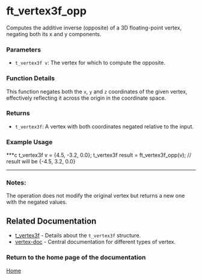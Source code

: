 # ft_vertex3f_opp
Computes the additive inverse (opposite) of a 3D floating-point vertex, negating both its x and y components.

### Parameters
- `t_vertex3f v`: The vertex for which to compute the opposite.

### Function Details
This function negates both the `x`, `y` and `z` coordinates of the given vertex, effectively reflecting it across the origin in the coordinate space.

### Returns
- `t_vertex3f`: A vertex with both coordinates negated relative to the input.

### Example Usage
***c
t_vertex3f v = {4.5, -3.2, 0.0};
t_vertex3f result = ft_vertex3f_opp(v);
// result will be {-4.5, 3.2, 0.0}
***

### Notes:
The operation does not modify the original vertex but returns a new one with the negated values.

## Related Documentation
- [t_vertex3f](./t_vertex3f.md) - Details about the `t_vertex3f` structure.
- [vertex-doc](../vertex-doc.md) - Central documentation for different types of vertex.

### Return to the home page of the documentation
[Home](../../home.md)